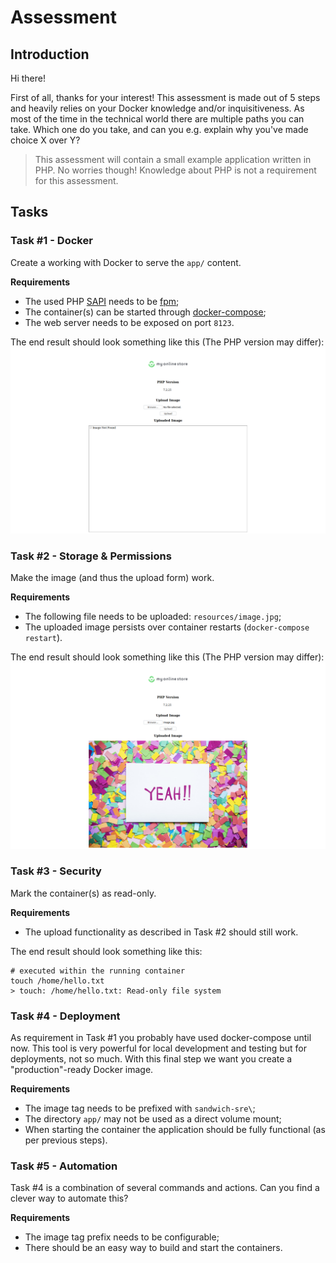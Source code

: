 # Assessment

## Introduction
Hi there! 

First of all, thanks for your interest! This assessment is made out of 5 steps and heavily relies on your Docker knowledge and/or inquisitiveness. As most of the time in the technical world there are multiple paths you can take. Which one do you take, and can you e.g. explain why you've made choice X over Y? 

> This assessment will contain a small example application written in PHP. No worries though! Knowledge about PHP is not a requirement for this assessment. 

## Tasks

### Task #1 - Docker
Create a working with Docker to serve the `app/` content.

**Requirements**
- The used PHP [SAPI](https://en.wikipedia.org/wiki/Server_Application_Programming_Interface) needs to be [fpm](https://www.php.net/manual/en/install.fpm.php);
- The container(s) can be started through [docker-compose](https://docs.docker.com/compose/);
- The web server needs to be exposed on port `8123`.

The end result should look something like this (The PHP version may differ):
![Task #1 Result](docs/task-1.png)

### Task #2 - Storage & Permissions
Make the image (and thus the upload form) work.

**Requirements**
- The following file needs to be uploaded: `resources/image.jpg`;
- The uploaded image persists over container restarts (`docker-compose restart`).

The end result should look something like this (The PHP version may differ):
![Task #2 Result](docs/task-2.png)

### Task #3 - Security
Mark the container(s) as read-only.

**Requirements**
- The upload functionality as described in Task #2 should still work.

The end result should look something like this:
```shell script
# executed within the running container
touch /home/hello.txt
> touch: /home/hello.txt: Read-only file system
```

### Task #4 - Deployment
As requirement in Task #1 you probably have used docker-compose until now. This tool is very powerful for local development and testing but for deployments, not so much. With this final step we want you create a "production"-ready Docker image.

**Requirements**
- The image tag needs to be prefixed with `sandwich-sre\`;
- The directory `app/` may not be used as a direct volume mount;
- When starting the container the application should be fully functional (as per previous steps).

### Task #5 - Automation
Task #4 is a combination of several commands and actions. Can you find a clever way to automate this?

**Requirements**
- The image tag prefix needs to be configurable;
- There should be an easy way to build and start the containers.
